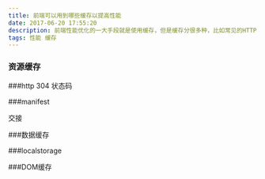```yaml
---
title: 前端可以用到哪些缓存以提高性能
date: 2017-06-20 17:55:20
description: 前端性能优化的一大手段就是使用缓存，但是缓存分很多种，比如常见的HTTP 304状态码就是其中一个。那么对于前端开发人员来说，需要了解哪些缓存相关的知识呢？
tags: 性能 缓存
---
```


### 资源缓存 ###

###http 304 状态码

###manifest

交接

###数据缓存

###localstorage

###DOM缓存